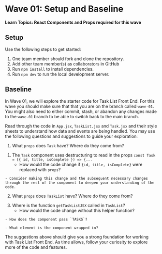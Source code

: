 # Wave 01: Setup and Baseline

**Learn Topics: React Components and Props required for this wave**

## Setup

Use the following steps to get started:

1. One team member should fork and clone the repository.
1. Add other team member(s) as collaborators in GitHub
1. Run `npm install` to install dependencies.
1. Run `npm dev` to run the local development server.

## Baseline

In Wave 01, we will explore the starter code for Task List Front End. For this wave you should make sure that that you are on the branch called `wave-01`. You might also need to either commit, stash, or abandon any changes made to the `wave-01` branch to be able to switch back to the main branch.

Read through the code in `App.jsx`, `TaskList.jsx` and `Task.jsx` and their style sheets to understand how data and events are being handled. You may use the following questions and suggestions to guide your exploration:

1. What `props` does `Task` have? Where do they come from?
<!-- The Task component receives the following props:
id (number): A unique identifier for the task
title (string): A textual description of the task
isComplete (boolean): A flag indicating whether the task has been completed
- These props originate in TaskList.jsx. Inside TaskList, the tasks array is mapped over, and each task object’s properties are passed as props to Task 
- In turn, TaskList receives its tasks prop from App.jsx. The App component imports a hard-coded array of tasks (TASKS), and passes it into TaskList: <TaskList tasks={TASKS} />
- This chain of prop passing looks like:
App → passes TASKS as a prop → TaskList → maps over tasks and passes individual properties → Task -->

1. The `Task` component uses destructuring to read in the props `const Task = ({ id, title, isComplete }) => {...`
    - How would the code change if `{id, title, isComplete}` were replaced with `props`?
  <!-- - (props) => {props.title} (props.id, props.title, and props.isComplete) -->
    - Consider making this change and the subsequent necessary changes through the rest of the component to deepen your understanding of the code.
2. What `props` does `TaskList` have? Where do they come from?
   <!-- TaskList receives a single prop: tasks, which must be an array of objects, each containing id, title, and isComplete. This is defined in TaskList.propTypes -->
<!-- The tasks prop comes from App.jsx, where tasks={TASKS} is passed into TaskList: <TaskList tasks={TASKS} /> -->


3. Where is the function `getTaskListJSX` called in `TaskList`?
   <!-- In TaskList.jsx, getTaskListJSX is defined as a helper function inside the TaskList component. It takes tasks as an argument, maps over them, and returns an array of Task components. The return statement of TaskList calls getTaskListJSX(tasks) to generate its JSX content: 
   -->
    - How would the code change without this helper function?
  <!-- If we decided not to use a helper function, we could inline the mapping logic directly in the JSX:
  return (
  <ul className="tasks__list no-bullet">
    {tasks.map((task) => (
      <Task
        key={task.id}
        id={task.id}
        title={task.title}
        isComplete={task.isComplete}
      />
    ))}
  </ul> -- !>




4. What component is `TASKS` passed to in `App`?
<!-- TASKS is defined in App.jsx as an array of task objects. It’s then passed directly to the TaskList component via the tasks prop:
const TASKS = [
  {
    id: 1,
    title: 'Mow the lawn',
    isComplete: false,
  },
  {
    id: 2,
    title: 'Cook Pasta',
    isComplete: true,
  },
];

...

<div>{<TaskList tasks={TASKS} />}</div> -->
    - How does the component pass `TASKS`?
  <!-- App uses JSX prop passing to give TaskList the tasks prop, allowing TaskList to render them. Within TaskList, the tasks array is used to create Task components. -->
    - What element is the component wrapped in?
<!-- In App.jsx, the TaskList is wrapped in a <div> element. More broadly, it’s placed inside the <main> section of the App. The structure is:
<main>
  <div>
    <TaskList tasks={TASKS} />
  </div>
</main>  -->

The suggestions above should give you a strong foundation for working with Task List Front End. As time allows, follow your curiosity to explore more of the code and features.

